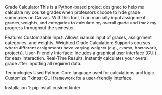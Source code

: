Grade Calculator
This is a Python-based project designed to help me calculate my course grades when professors choose to hide grade summaries on Canvas. 
With this tool, I can manually input assignment grades, weights, and categories to calculate my overall grade and track my progress throughout the semester.

Features
Customizable Input: Allows manual input of grades, assignment categories, and weights.
Weighted Grade Calculation: Supports courses where different assignments have varying weights (e.g., exams, homework, projects).
User-Friendly Interface: Includes a graphical user interface (GUI) for easy interaction.
Real-Time Results: Instantly calculates your overall grade after inputting all required data.

Technologies Used
Python: Core language used for calculations and logic.
Customize Tkinter: GUI framework for a user-friendly interface.

Installation
1: pip install customtkinter
